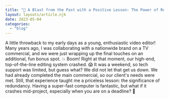 ```yaml
---
title: "🌟 A Blast from the Past with a Positive Lesson: The Power of Redundancy 🌟"
layout: layouts/article.njk
date: 2023-05-04
categories:
  - "blog"
---
```

A little throwback to my early days as a young, enthusiastic video editor! 
Many years ago, I was collaborating with a nationwide brand on a TV commercial, and we were just wrapping up the final touches on an additional, fun bonus spot. 
💥 Boom! Right at that moment, our high-end, top-of-the-line editing system crashed. 😱
It was a weekend, so tech support was limited, but guess what? We did not let that get us down. 
We had already completed the main commercial, so our client's needs were met. 
Still, that experience taught me a priceless lesson: the significance of redundancy. 
Having a super-fast computer is fantastic, but what if it crashes mid-project, especially when you are on a deadline? 🤔 
